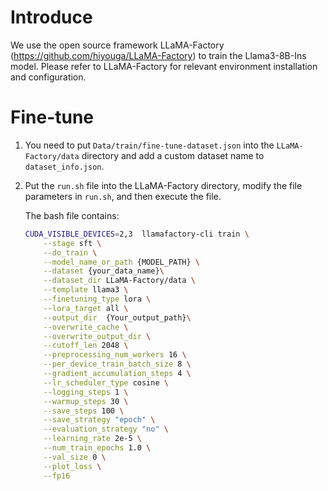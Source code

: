 # Introduce
We use the open source framework LLaMA-Factory (https://github.com/hiyouga/LLaMA-Factory) to train the Llama3-8B-Ins model. Please refer to LLaMA-Factory for relevant environment installation and configuration.

# Fine-tune

1) You need to put `Data/train/fine-tune-dataset.json` into the `LLaMA-Factory/data` directory and add a custom dataset name to `dataset_info.json`.

2) Put the `run.sh` file into the LLaMA-Factory directory, modify the file parameters in `run.sh`, and then execute the file.

    The bash file contains:
    ```bash
    CUDA_VISIBLE_DEVICES=2,3  llamafactory-cli train \
        --stage sft \
        --do_train \
        --model_name_or_path {MODEL_PATH} \
        --dataset {your_data_name}\
        --dataset_dir LLaMA-Factory/data \
        --template llama3 \
        --finetuning_type lora \
        --lora_target all \
        --output_dir  {Your_output_path}\
        --overwrite_cache \
        --overwrite_output_dir \
        --cutoff_len 2048 \
        --preprocessing_num_workers 16 \
        --per_device_train_batch_size 8 \
        --gradient_accumulation_steps 4 \
        --lr_scheduler_type cosine \
        --logging_steps 1 \
        --warmup_steps 30 \
        --save_steps 100 \
        --save_strategy "epoch" \
        --evaluation_strategy "no" \
        --learning_rate 2e-5 \
        --num_train_epochs 1.0 \
        --val_size 0 \
        --plot_loss \
        --fp16
    ```
